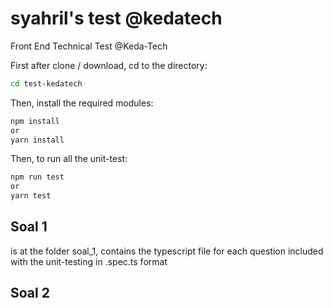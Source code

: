 # syahril's test @kedatech
Front End Technical Test @Keda-Tech


First after clone / download, cd to the directory:

```bash
cd test-kedatech
```
Then, install the required modules:
```bash
npm install
or
yarn install
```
Then, to run all the unit-test:
```bash
npm run test
or
yarn test
```

## Soal 1
is at the folder soal_1, contains the typescript file for each question included with the unit-testing in .spec.ts format

## Soal 2

